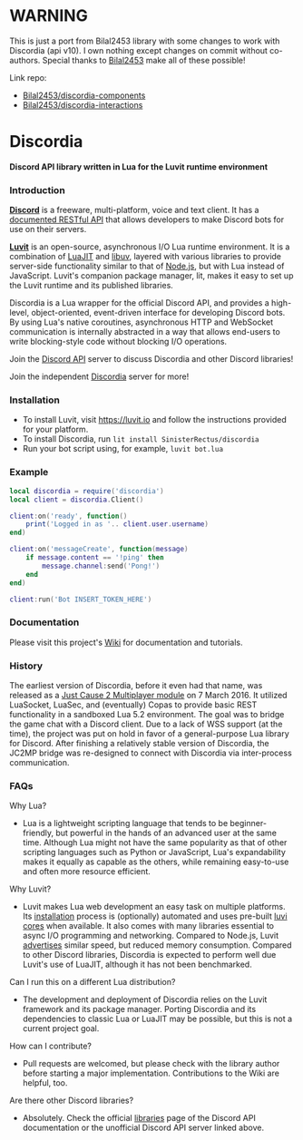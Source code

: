 # WARNING

This is just a port from Bilal2453 library with some changes to work with Discordia (api v10). 
I own nothing except changes on commit without co-authors. 
Special thanks to [Bilal2453](https://github.com/Bilal2453) make all of these possible!

Link repo:
- [Bilal2453/discordia-components](https://github.com/Bilal2453/discordia-components)
- [Bilal2453/discordia-interactions](https://github.com/Bilal2453/discordia-interactions)

# Discordia

**Discord API library written in Lua for the Luvit runtime environment**

### Introduction

**[Discord](https://discord.com/)** is a freeware, multi-platform, voice and text client. It has a [documented RESTful API](https://discord.com/developers/docs/intro) that allows developers to make Discord bots for use on their servers.

**[Luvit](https://luvit.io)** is an open-source, asynchronous I/O Lua runtime environment. It is a combination of [LuaJIT](http://luajit.com/) and [libuv](http://libuv.org/), layered with various libraries to provide server-side functionality similar to that of [Node.js](https://nodejs.org/en/), but with Lua instead of JavaScript. Luvit's companion package manager, lit, makes it easy to set up the Luvit runtime and its published libraries.

Discordia is a Lua wrapper for the official Discord API, and provides a high-level, object-oriented, event-driven interface for developing Discord bots. By using Lua's native coroutines, asynchronous HTTP and WebSocket communication is internally abstracted in a way that allows end-users to write blocking-style code without blocking I/O operations.

Join the [Discord API](https://discord.gg/NKM3XmF) server to discuss Discordia and other Discord libraries!

Join the independent [Discordia](https://discord.gg/EzRYYDW) server for more!

### Installation

- To install Luvit, visit https://luvit.io and follow the instructions provided for your platform.
- To install Discordia, run `lit install SinisterRectus/discordia`
- Run your bot script using, for example, `luvit bot.lua`

### Example

```lua
local discordia = require('discordia')
local client = discordia.Client()

client:on('ready', function()
	print('Logged in as '.. client.user.username)
end)

client:on('messageCreate', function(message)
	if message.content == '!ping' then
		message.channel:send('Pong!')
	end
end)

client:run('Bot INSERT_TOKEN_HERE')
```

### Documentation

Please visit this project's [Wiki](https://github.com/SinisterRectus/Discordia/wiki) for documentation and tutorials.

### History

The earliest version of Discordia, before it even had that name, was released as a [Just Cause 2 Multiplayer module](https://www.jc-mp.com/forums/index.php/topic,5936.0.html) on 7 March 2016. It utilized LuaSocket, LuaSec, and (eventually) Copas to provide basic REST functionality in a sandboxed Lua 5.2 environment. The goal was to bridge the game chat with a Discord client. Due to a lack of WSS support (at the time), the project was put on hold in favor of a general-purpose Lua library for Discord. After finishing a relatively stable version of Discordia, the JC2MP bridge was re-designed to connect with Discordia via inter-process communication.

### FAQs

Why Lua?
- Lua is a lightweight scripting language that tends to be beginner-friendly, but powerful in the hands of an advanced user at the same time. Although Lua might not have the same popularity as that of other scripting languages such as Python or JavaScript, Lua's expandability makes it equally as capable as the others, while remaining easy-to-use and often more resource efficient.

Why Luvit?
- Luvit makes Lua web development an easy task on multiple platforms. Its [installation](https://luvit.io/install.html) process is (optionally) automated and uses pre-built [luvi cores](https://github.com/luvit/luvi/releases) when available. It also comes with many libraries essential to async I/O programming and networking. Compared to Node.js, Luvit [advertises](https://luvit.io/blog/luvit-reborn.html) similar speed, but reduced memory consumption. Compared to other Discord libraries, Discordia is expected to perform well due Luvit's use of LuaJIT, although it has not been benchmarked.

Can I run this on a different Lua distribution?
- The development and deployment of Discordia relies on the Luvit framework and its package manager. Porting Discordia and its dependencies to classic Lua or LuaJIT may be possible, but this is not a current project goal.

How can I contribute?
- Pull requests are welcomed, but please check with the library author before starting a major implementation. Contributions to the Wiki are helpful, too.

Are there other Discord libraries?
- Absolutely. Check the official [libraries](https://discord.com/developers/docs/topics/community-resources) page of the Discord API documentation or the unofficial Discord API server linked above.
